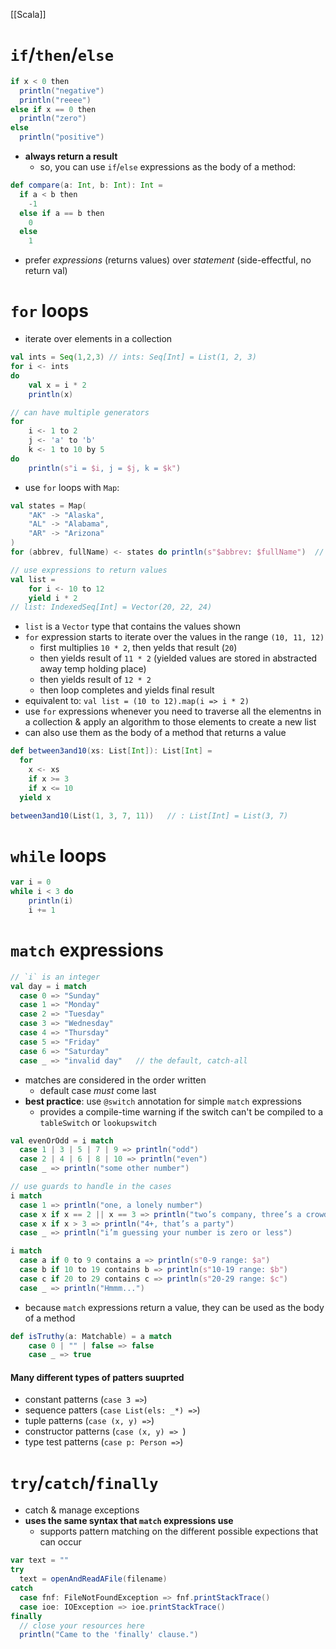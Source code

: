 [[Scala]]
# `if`/`then`/`else`
```scala
if x < 0 then
  println("negative")
  println("reeee")
else if x == 0 then
  println("zero")
else
  println("positive")
```
- **always return a result**
	- so, you can use `if`/`else` expressions as the body of a method:
```scala
def compare(a: Int, b: Int): Int =
  if a < b then
    -1
  else if a == b then
    0
  else
    1
```
- prefer *expressions* (returns values) over *statement* (side-effectful, no return val)

# `for` loops
- iterate over elements in a collection
```scala
val ints = Seq(1,2,3) // ints: Seq[Int] = List(1, 2, 3)
for i <- ints 
do 
	val x = i * 2
	println(x)

// can have multiple generators
for 
    i <- 1 to 2
    j <- 'a' to 'b'
    k <- 1 to 10 by 5
do
	println(s"i = $i, j = $j, k = $k")
```

- use `for` loops with `Map`:
```scala
val states = Map(
	"AK" -> "Alaska",
	"AL" -> "Alabama",
	"AR" -> "Arizona"
)
for (abbrev, fullName) <- states do println(s"$abbrev: $fullName")  // effectful

// use expressions to return values
val list =
	for i <- 10 to 12
	yield i * 2
// list: IndexedSeq[Int] = Vector(20, 22, 24)
```
- `list` is a `Vector` type that contains the values shown
- `for` expression starts to iterate over the values in the range `(10, 11, 12)`
	- first multiplies `10 * 2`, then yelds that result (`20`)
	- then yields result of `11 * 2` (yielded values are stored in abstracted away temp holding place)
	- then yields result of `12 * 2`
	- then loop completes and yields final result
- equivalent to:
`val list = (10 to 12).map(i => i * 2)`
- use `for` expressions whenever you need to traverse all the elementns in a collection & apply an algorithm to those elements to create a new list
- can also use them as the body of a method that returns a value
```scala
def between3and10(xs: List[Int]): List[Int] =
  for
    x <- xs
    if x >= 3
    if x <= 10
  yield x

between3and10(List(1, 3, 7, 11))   // : List[Int] = List(3, 7)
```

# `while` loops
```scala
var i = 0
while i < 3 do
	println(i)
	i += 1
```

# `match` expressions
```scala
// `i` is an integer
val day = i match
  case 0 => "Sunday"
  case 1 => "Monday"
  case 2 => "Tuesday"
  case 3 => "Wednesday"
  case 4 => "Thursday"
  case 5 => "Friday"
  case 6 => "Saturday"
  case _ => "invalid day"   // the default, catch-all
```
- matches are considered in the order written
	- default case *must* come last
- **best practice**: use `@switch` annotation for simple `match` expressions
	- provides a compile-time warning if the switch can't be compiled to a `tableSwitch` or `lookupswitch`
```scala
val evenOrOdd = i match
  case 1 | 3 | 5 | 7 | 9 => println("odd")
  case 2 | 4 | 6 | 8 | 10 => println("even")
  case _ => println("some other number")

// use guards to handle in the cases
i match
  case 1 => println("one, a lonely number")
  case x if x == 2 || x == 3 => println("two’s company, three’s a crowd")
  case x if x > 3 => println("4+, that’s a party")
  case _ => println("i’m guessing your number is zero or less")

i match
  case a if 0 to 9 contains a => println(s"0-9 range: $a")
  case b if 10 to 19 contains b => println(s"10-19 range: $b")
  case c if 20 to 29 contains c => println(s"20-29 range: $c")
  case _ => println("Hmmm...")
```

- because `match` expressions return a value, they can be used as the body of a method
```scala
def isTruthy(a: Matchable) = a match 
	case 0 | "" | false => false
	case _ => true
```

#### Many different types of patters suuprted
- constant patterns (`case 3 =>`)
- sequence patters (`case List(els: _*) =>`)
- tuple patterns (`case (x, y) =>`)
- constructor patterns (`case (x, y) => `)
- type test patterns (`case p: Person =>`)

# `try`/`catch`/`finally`
- catch & manage exceptions
- **uses the same syntax that `match` expressions use**
	- supports pattern matching on the different possible expections that can occur
```scala
var text = ""
try
  text = openAndReadAFile(filename)
catch
  case fnf: FileNotFoundException => fnf.printStackTrace()
  case ioe: IOException => ioe.printStackTrace()
finally
  // close your resources here
  println("Came to the 'finally' clause.")
```
